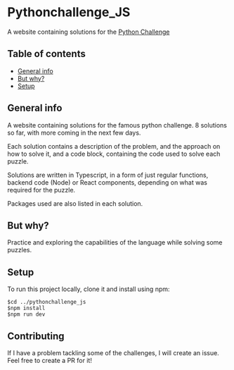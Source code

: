 # Pythonchallenge_JS

A website containing solutions for the [Python Challenge](http://pythonchallenge.com) 

## Table of contents

- [General info](#general-info)
- [But why?](#but-why)
- [Setup](#setup)

## General info

A website containing solutions for the famous python challenge. 8 solutions so far, with more coming in the next few days.

Each solution contains a description of the problem, and the approach on how to solve it, and a code block, containing the code used to solve each puzzle.

Solutions are written in Typescript, in a form of just regular functions, backend code (Node) or React components, depending on what was required for the puzzle.

Packages used are also listed in each solution.

## But why?

Practice and exploring the capabilities of the language while solving some puzzles.

## Setup

To run this project locally, clone it and install using npm:

```
$cd ../pythonchallenge_js
$npm install
$npm run dev
```

## Contributing

If I have a problem tackling some of the challenges, I will create an issue. Feel free to create a PR for it!
